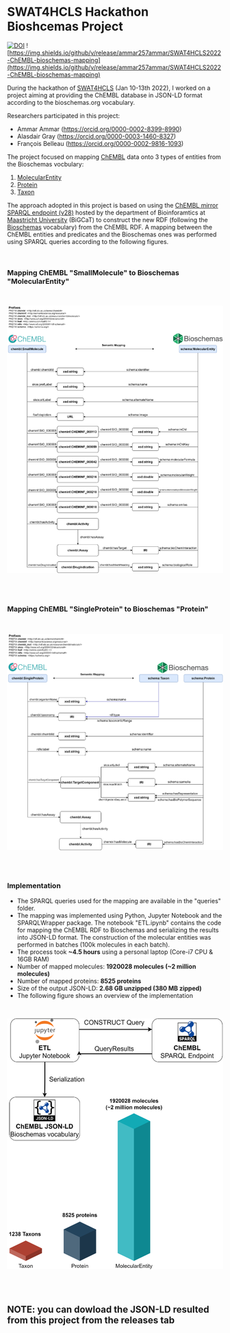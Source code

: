 # SWAT4HCLS Hackathon Bioshcemas Project
[![DOI](https://zenodo.org/badge/448122448.svg)](https://zenodo.org/badge/latestdoi/448122448) ![https://img.shields.io/github/v/release/ammar257ammar/SWAT4HCLS2022-ChEMBL-bioschemas-mapping](https://img.shields.io/github/v/release/ammar257ammar/SWAT4HCLS2022-ChEMBL-bioschemas-mapping)

During the hackathon of [SWAT4HCLS](http://www.swat4ls.org/) (Jan 10-13th 2022), I worked on a project aiming at providing the ChEMBL database in JSON-LD format according to the bioschemas.org vocabulary.

Researchers participated in this project: 
- Ammar Ammar (https://orcid.org/0000-0002-8399-8990)
- Alasdair Gray (https://orcid.org/0000-0003-1460-8327)
- François Belleau (https://orcid.org/0000-0002-9816-1093)

The project focused on mapping [ChEMBL](https://www.ebi.ac.uk/chembl/) data onto 3 types of entities from the Bioschemas vocbulary:

1. [MolecularEntity](https://bioschemas.org/MolecularEntity)
2. [Protein](https://bioschemas.org/Protein)
3. [Taxon](https://bioschemas.org/Taxon)



The approach adopted in this project is based on using the [ChEMBL mirror SPARQL endpoint (v28)](https://chemblmirror.rdf.bigcat-bioinformatics.org/) hosted by the department of Bioinforamtics at [Maastricht University](https://www.maastrichtuniversity.nl/) (BiGCaT) to construct the new RDF (following the [Bioschemas](https://bioschemas.org/) vocabulary) from the ChEMBL RDF. A mapping between the ChEMBL entities and predicates and the Bioschemas ones was performed using SPARQL queries according to the following figures.

<br />

### Mapping ChEMBL "SmallMolecule" to Bioschemas "MolecularEntity"
<br />
<p align="center">
  <img width="900" height="auto" src="images/chembl-to-bioschemas-molecule.png">
</p>

<br />
<br />

### Mapping ChEMBL "SingleProtein" to Bioschemas "Protein"
<br />
<p align="center">
  <img width="900" height="auto" src="images/chembl-to-bioschemas-protein.png">
</p>

<br />
<br />

### Implementation

- The SPARQL queries used for the mapping are available in the "queries" folder.
- The mapping was implemented using Python, Jupyter Notebook and the SPARQLWrapper package. The notebook "ETL.ipynb" contains the code for mapping the ChEMBL RDF to Bioschemas and serializing the results into JSON-LD format. The construction of the molecular entities was performed in batches (100k molecules in each batch).  
- The process took **~4.5 hours** using a personal laptop (Core-i7 CPU & 16GB RAM)  
- Number of mapped molecules: **1920028  molecules (~2 million molecules)**
- Number of mapped proteins: **8525 proteins**
- Size of the output JSON-LD: **2.68 GB unzipped (380 MB zipped)**
- The following figure shows an overview of the implementation

<br />

<p align="center">
  <img width="600" height="auto" src="images/swat4hcls-2022-implementation.png">
</p>

<br />
<br />

## NOTE: you can dowload the JSON-LD resulted from this project from the releases tab
